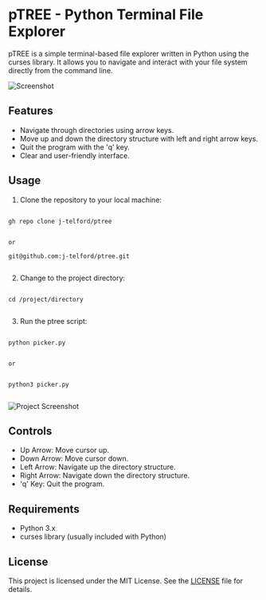 # pTREE - Python Terminal File Explorer

pTREE is a simple terminal-based file explorer written in Python using the curses library. It allows you to navigate and interact with your file system directly from the command line.

![Screenshot](img/ptree-main.png)

## Features

- Navigate through directories using arrow keys.
- Move up and down the directory structure with left and right arrow keys.
- Quit the program with the 'q' key.
- Clear and user-friendly interface.

## Usage

1. Clone the repository to your local machine:

```

gh repo clone j-telford/ptree


or

git@github.com:j-telford/ptree.git


```

2. Change to the project directory:

```

cd /project/directory


```

3. Run the ptree script:


```

python picker.py


or 


python3 picker.py


```


![Project Screenshot](img/ptree-project1.png)

## Controls

- Up Arrow: Move cursor up.
- Down Arrow: Move cursor down.
- Left Arrow: Navigate up the directory structure.
- Right Arrow: Navigate down the directory structure.
- 'q' Key: Quit the program.

## Requirements

- Python 3.x
- curses library (usually included with Python)

## License

This project is licensed under the MIT License. See the [LICENSE](LICENSE) file for details.

